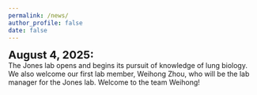 ```yaml
---
permalink: /news/
author_profile: false
date: false
---
```


<span style="font-size: 22px;"><strong>August 4, 2025:</strong></span>  
The Jones lab opens and begins its pursuit of knowledge of lung biology. We also welcome our first lab member, Weihong Zhou, who will be the lab manager for the Jones lab. Welcome to the team Weihong!      
